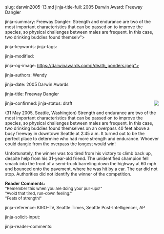 slug: darwin2005-13.md
jinja-title-full: 2005 Darwin Award: Freeway Dangler

jinja-summary: Freeway Dangler: Strength and endurance are two of the most important characteristics that can be passed on to improve the species, so physical challenges between males are frequent. In this case, two drinking buddies found themselv">

jinja-keywords:
jinja-tags:

jinja-modified:

jinja-og-image: https://darwinawards.com/i/death_ponders.jpeg">

jinja-authors: Wendy

jinja-date: 2005 Darwin Awards


jinja-title: Freeway Dangler


jinja-confirmed:
jinja-status: draft
<A href="/art/mcdonnell" target="_top"><IMG src="/i/art/mcdonnell/Freeway_dangler_color.med.jpg" align="right" border="0"></A>

(31 May 2005, Seattle, Washington) Strength and endurance are two of the most important characteristics that can be passed on to improve the species, so physical challenges between males are frequent. In this case, two drinking buddies found themselves on an overpass 40 feet above a busy freeway in downtown Seattle at 2:45 a.m. It turned out to be the perfect place to determine who had more strength and endurance. Whoever could dangle from the overpass the longest would win!

Unfortunately, the winner was too tired from his victory to climb back up, despite help from his 31-year-old friend. The unidentified champion fell smack into the front of a semi-truck barreling down the highway at 60 mph and bounced onto the pavement, where he was hit by a car. The car did not stop. Authorities did not identify the winner of the competition.

<B>Reader Comments:</B><BR>
<FONT size="-1">
"Remember this when you are doing your pull-ups!"<BR>
"Avoid that tired, run-down feeling."<BR>
"Feats of strength!"
</FONT>
<P align=center>
<!--#include virtual="/inc/votebar_viewvoteonly" -->

jinja-reference: KIRO-TV, Seattle Times, Seattle Post-Intelligencer, AP

jinja-solicit-input:

jinja-reader-comments:



<!--#include file=nav_2005.html -->



